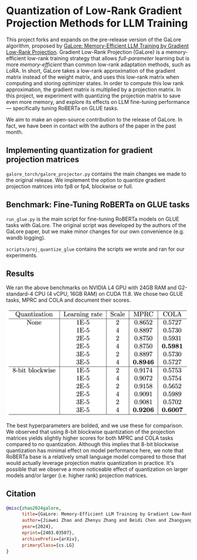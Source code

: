 # Quantization of Low-Rank Gradient Projection Methods for LLM Training

This project forks and expands on the pre-release version of the GaLore algorithm, proposed by [GaLore: Memory-Efficient LLM Training by Gradient Low-Rank Projection](https://arxiv.org/abs/2403.03507). Gradient Low-Rank Projection (GaLore) is a memory-efficient low-rank training strategy that allows *full-parameter* learning but is more *memory-efficient* than common low-rank adaptation methods, such as LoRA. In short, GaLore takes a low-rank approximation of the gradient matrix instead of the weight matrix, and uses this low-rank matrix when computing and storing optimizer states. In order to compute this low rank approximation, the gradient matrix is multiplied by a projection matrix. In this project, we experiment with quantizing the projection matrix to save even more memory, and explore its effects on LLM fine-tuning performance — specifically tuning RoBERTa on GLUE tasks.

We aim to make an open-source contribution to the release of GaLore. In fact, we have been in contact with the authors of the paper in the past month.

## Implementing quantization for gradient projection matrices

`galore_torch/galore_projector.py` contains the main changes we made to the original release. We implement the option to quantize gradient projection matrices into fp8 or fp4, blockwise or full. 

## Benchmark: Fine-Tuning RoBERTa on GLUE tasks
`run_glue.py` is the main script for fine-tuning RoBERTa models on GLUE tasks with GaLore. The original script was developed by the authors of the GaLore paper, but we make minor changes for our own convenience (e.g. wandb logging).

`scripts/proj_quantize_glue` contains the scripts we wrote and ran for our experiments.

## Results
We ran the above benchmarks on NVIDIA L4 GPU with 24GB RAM and G2-standard-4 CPU (4 vCPU, 16GB RAM) on CUDA 11.8. We chose two GLUE tasks, MPRC and COLA and document their scores.

![alt text](https://github.com/seyoungree/hpml_galore/blob/quantize/imgs/results.png "chart")

The best hyperparameters are bolded, and we use these for comparison. We observed that using 8-bit blockwise quantization of the projection matrices yields slightly higher scores for both MPRC and COLA tasks compared to no quantization. Although this implies that 8-bit blockwise quantization has minimal effect on model performance here, we note that RoBERTa base is a relatively small language model compared to those that would actually leverage projection matrix quantization in practice. It's possible that we observe a more noticeable effect of quantization on larger models and/or larger (i.e. higher rank) projection matrices.

## Citation
```bibtex
@misc{zhao2024galore,
      title={GaLore: Memory-Efficient LLM Training by Gradient Low-Rank Projection}, 
      author={Jiawei Zhao and Zhenyu Zhang and Beidi Chen and Zhangyang Wang and Anima Anandkumar and Yuandong Tian},
      year={2024},
      eprint={2403.03507},
      archivePrefix={arXiv},
      primaryClass={cs.LG}
}
```
